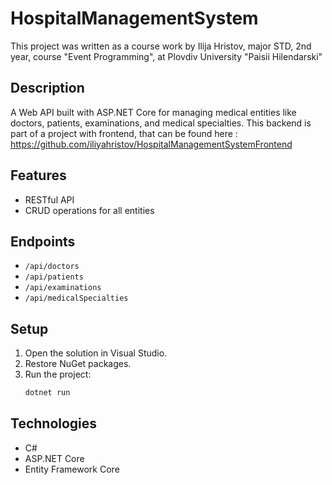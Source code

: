# HospitalManagementSystem
This project was written as a course work by Ilija Hristov, major STD, 2nd year, course "Event Programming", at Plovdiv University "Paisii Hilendarski"

## Description
A Web API built with ASP.NET Core for managing medical entities like doctors, patients, examinations, and medical specialties.
This backend is part of a project with frontend, that can be found here : https://github.com/iliyahristov/HospitalManagementSystemFrontend

## Features
- RESTful API
- CRUD operations for all entities

## Endpoints
- `/api/doctors`
- `/api/patients`
- `/api/examinations`
- `/api/medicalSpecialties`

## Setup
1. Open the solution in Visual Studio.
2. Restore NuGet packages.
3. Run the project:
   ```bash
   dotnet run
   ```
## Technologies
- C#
- ASP.NET Core
- Entity Framework Core

